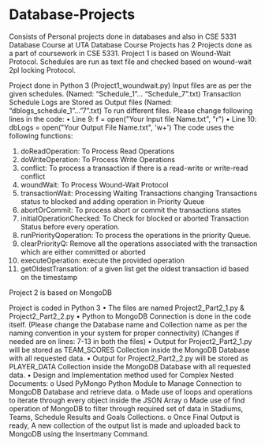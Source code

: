 # Database-Projects
Consists of Personal projects done in databases and also in CSE 5331 Database Course at UTA
Database Course Projects has 2 Projects done as a part of coursework in CSE 5331. Project 1 is based on Wound-Wait Protocol.
Schedules are run as text file and checked based on wound-wait 2pl  locking Protocol.

Project done in Python 3 (Project1_woundwait.py)
Input files are as per the given schedules. (Named: “Schedule_1”… “Schedule_7”.txt)
Transaction Schedule Logs are Stored as Output files (Named: “dblogs_schedule_1”…”7”.txt)
To run different files. Please change following lines in the code:
• Line 9: f = open("Your Input file Name.txt", "r")
• Line 10: dbLogs = open("Your Output File Name.txt", 'w+')
The code uses the following functions:
1. doReadOperation: To Process Read Operations
2. doWriteOperation: To Process Write Operations
3. conflict: To process a transaction if there is a read-write or write-read conflict
4. woundWait: To Process Wound-Wait Protocol
5. transactionWait: Processing Waiting Transactions changing Transactions status to blocked and adding operation in Priority Queue
6. abortOrCommit: To process abort or commit the transactions states
7. initialOperationChecked: To Check for blocked or aborted Transaction Status before every operation.
8. runPriorityQoperation: To process the operations in the priority Queue.
9. clearPriorityQ: Remove all the operations associated with the transaction which are either committed or aborted
10. executeOperation: execute the provided operation
11. getOldestTransation: of a given list get the oldest transaction id based on the timestamp

Project 2 is based on MongoDB

Project is coded in Python 3
• The files are named Project2_Part2_1.py & Project2_Part2_2.py
• Python to MongoDB Connection is done in the code itself. (Please change the Database name and Collection name as per the naming convention in your system for proper connectivity) (Changes if needed are on lines: 7-13 in both the files)
• Output for Project2_Part2_1.py will be stored as TEAM_SCORES Collection inside the MongoDB Database with all requested data.
• Output for Project2_Part2_2.py will be stored as PLAYER_DATA Collection inside the MongoDB Database with all requested data.
• Design and Implementation method used for Complex Nested Documents:
o Used PyMongo Python Module to Manage Connection to MongoDB Database and retrieve data.
o Made use of loops and operations to iterate through every object inside the JSON Array
o Made use of find operation of MongoDB to filter through required set of data in Stadiums, Teams, Schedule Results and Goals Collections.
o Once Final Output is ready, A new collection of the output list is made and uploaded back to MongoDB using the Insertmany Command.
